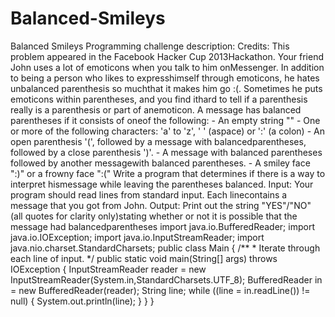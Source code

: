 # Balanced-Smileys
Balanced Smileys  Programming challenge description:  Credits: This problem appeared in the Facebook Hacker Cup 2013Hackathon.  Your friend John uses a lot of emoticons when you talk to him onMessenger. In addition to being a person who likes to expresshimself through emoticons, he hates unbalanced parenthesis so muchthat it makes him go :(.  Sometimes he puts emoticons within parentheses, and you find ithard to tell if a parenthesis really is a parenthesis or part of anemoticon. A message has balanced parentheses if it consists of oneof the following:  - An empty string "" - One or more of the following characters: 'a' to 'z', ' ' (aspace) or ':' (a colon) - An open parenthesis '(', followed by a message with balancedparentheses, followed by a close parenthesis ')'. - A message with balanced parentheses followed by another messagewith balanced parentheses. - A smiley face ":)" or a frowny face ":("  Write a program that determines if there is a way to interpret hismessage while leaving the parentheses balanced.  Input:  Your program should read lines from standard input. Each linecontains a message that you got from John.  Output:  Print out the string "YES"/"NO" (all quotes for clarity only)stating whether or not it is possible that the message had balancedparentheses  import java.io.BufferedReader; import java.io.IOException; import java.io.InputStreamReader; import java.nio.charset.StandardCharsets;  public class Main { /** * Iterate through each line of input. */ public static void main(String[] args) throws IOException { InputStreamReader reader = new InputStreamReader(System.in,StandardCharsets.UTF_8); BufferedReader in = new BufferedReader(reader); String line; while ((line = in.readLine()) != null) {    System.out.println(line); } } }
